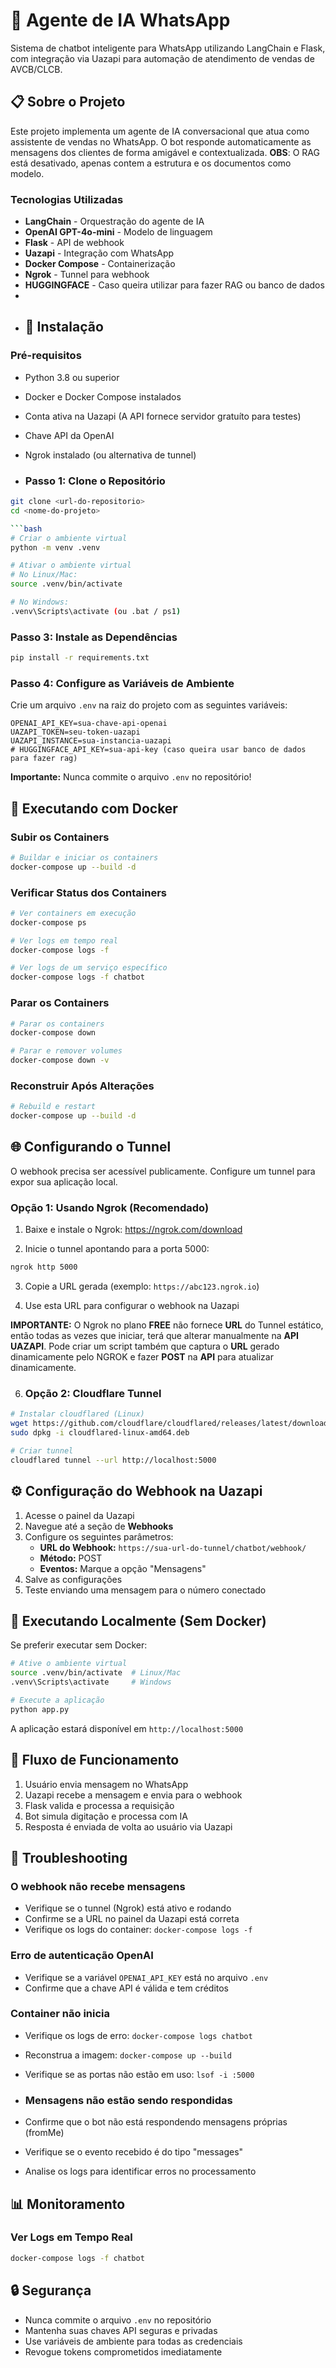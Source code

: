 # 🤖 Agente de IA WhatsApp

Sistema de chatbot inteligente para WhatsApp utilizando LangChain e Flask, com integração via Uazapi para automação de atendimento de vendas de AVCB/CLCB.

## 📋 Sobre o Projeto

Este projeto implementa um agente de IA conversacional que atua como assistente de vendas no WhatsApp. O bot responde automaticamente as mensagens dos clientes de forma amigável e contextualizada.
**OBS**: O RAG está desativado, apenas contem a estrutura e os documentos como modelo.

### Tecnologias Utilizadas

- **LangChain** - Orquestração do agente de IA
- **OpenAI GPT-4o-mini** - Modelo de linguagem
- **Flask** - API de webhook
- **Uazapi** - Integração com WhatsApp
- **Docker Compose** - Containerização
- **Ngrok** - Tunnel para webhook
- **HUGGINGFACE** - Caso queira utilizar para fazer RAG ou banco de dados
- 
- ## 🚀 Instalação

### Pré-requisitos

- Python 3.8 ou superior
- Docker e Docker Compose instalados
- Conta ativa na Uazapi (A API fornece servidor gratuíto para testes)
- Chave API da OpenAI
- Ngrok instalado (ou alternativa de tunnel)

- ### Passo 1: Clone o Repositório

```bash
git clone <url-do-repositorio>
cd <nome-do-projeto>

```bash
# Criar o ambiente virtual
python -m venv .venv

# Ativar o ambiente virtual
# No Linux/Mac:
source .venv/bin/activate

# No Windows:
.venv\Scripts\activate (ou .bat / ps1)
```

### Passo 3: Instale as Dependências

```bash
pip install -r requirements.txt
```

### Passo 4: Configure as Variáveis de Ambiente

Crie um arquivo `.env` na raiz do projeto com as seguintes variáveis:

```
OPENAI_API_KEY=sua-chave-api-openai
UAZAPI_TOKEN=seu-token-uazapi
UAZAPI_INSTANCE=sua-instancia-uazapi
# HUGGINGFACE_API_KEY=sua-api-key (caso queira usar banco de dados para fazer rag)
```

**Importante:** Nunca commite o arquivo `.env` no repositório!

## 🐳 Executando com Docker

### Subir os Containers

```bash
# Buildar e iniciar os containers
docker-compose up --build -d
```

### Verificar Status dos Containers

```bash
# Ver containers em execução
docker-compose ps

# Ver logs em tempo real
docker-compose logs -f

# Ver logs de um serviço específico
docker-compose logs -f chatbot
```

### Parar os Containers

```bash
# Parar os containers
docker-compose down

# Parar e remover volumes
docker-compose down -v
```

### Reconstruir Após Alterações

```bash
# Rebuild e restart
docker-compose up --build -d
```

## 🌐 Configurando o Tunnel

O webhook precisa ser acessível publicamente. Configure um tunnel para expor sua aplicação local.

### Opção 1: Usando Ngrok (Recomendado)

1. Baixe e instale o Ngrok: https://ngrok.com/download

2. Inicie o tunnel apontando para a porta 5000:

```bash
ngrok http 5000
```

3. Copie a URL gerada (exemplo: `https://abc123.ngrok.io`)

4. Use esta URL para configurar o webhook na Uazapi

**IMPORTANTE:** O Ngrok no plano **FREE** não fornece **URL** do Tunnel estático, então todas as vezes que iniciar, terá que alterar manualmente na **API UAZAPI**. Pode criar um script também que captura o **URL** gerado dinamicamente pelo NGROK e fazer **POST** na **API** para atualizar dinamicamente.

6. ### Opção 2: Cloudflare Tunnel

```bash
# Instalar cloudflared (Linux)
wget https://github.com/cloudflare/cloudflared/releases/latest/download/cloudflared-linux-amd64.deb
sudo dpkg -i cloudflared-linux-amd64.deb

# Criar tunnel
cloudflared tunnel --url http://localhost:5000
```

## ⚙️ Configuração do Webhook na Uazapi

1. Acesse o painel da Uazapi
2. Navegue até a seção de **Webhooks**
3. Configure os seguintes parâmetros:
   - **URL do Webhook:** `https://sua-url-do-tunnel/chatbot/webhook/`
   - **Método:** POST
   - **Eventos:** Marque a opção "Mensagens"
4. Salve as configurações
5. Teste enviando uma mensagem para o número conectado

## 🏃 Executando Localmente (Sem Docker)

Se preferir executar sem Docker:

```bash
# Ative o ambiente virtual
source .venv/bin/activate  # Linux/Mac
.venv\Scripts\activate     # Windows

# Execute a aplicação
python app.py
```

A aplicação estará disponível em `http://localhost:5000`

## 🔄 Fluxo de Funcionamento

1. Usuário envia mensagem no WhatsApp
2. Uazapi recebe a mensagem e envia para o webhook
3. Flask valida e processa a requisição
4. Bot simula digitação e processa com IA
5. Resposta é enviada de volta ao usuário via Uazapi

## 🐛 Troubleshooting

### O webhook não recebe mensagens

- Verifique se o tunnel (Ngrok) está ativo e rodando
- Confirme se a URL no painel da Uazapi está correta
- Verifique os logs do container: `docker-compose logs -f`

### Erro de autenticação OpenAI

- Verifique se a variável `OPENAI_API_KEY` está no arquivo `.env`
- Confirme que a chave API é válida e tem créditos

### Container não inicia

- Verifique os logs de erro: `docker-compose logs chatbot`
- Reconstrua a imagem: `docker-compose up --build`
- Verifique se as portas não estão em uso: `lsof -i :5000`

- ### Mensagens não estão sendo respondidas

- Confirme que o bot não está respondendo mensagens próprias (fromMe)
- Verifique se o evento recebido é do tipo "messages"
- Analise os logs para identificar erros no processamento

## 📊 Monitoramento

### Ver Logs em Tempo Real

```bash
docker-compose logs -f chatbot
```

## 🔒 Segurança

- Nunca commite o arquivo `.env` no repositório
- Mantenha suas chaves API seguras e privadas
- Use variáveis de ambiente para todas as credenciais
- Revogue tokens comprometidos imediatamente
